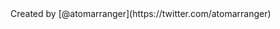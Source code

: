 <markdown src="../../../packages/perfect-dark-mode/README-features.md" />
Created by [@atomarranger](https://twitter.com/atomarranger)
<markdown src="./examples.md" />
<markdown src="../../../packages/perfect-dark-mode/README-header.md" />
<markdown src="../../../packages/perfect-dark-mode/README-body.md" />
<markdown src="../../../packages/react-perfect-dark-mode/README.md" />
<markdown src="../../../packages/gatsby-plugin-perfect-dark-mode/README.md" />
<markdown src="../../../packages/next-plugin-perfect-dark-mode/README.md" />
<markdown src="../../../packages/vue-perfect-dark-mode/README.md" />
